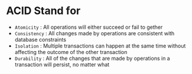 # ACID Stand for

- `Atomicity` : All operations will either succeed or fail to gether
- `Consistency` : All changes made by operations are consistent with database constraints
- `Isolation` : Multiple transactions can happen at the same time without affecting the outcome of the other transaction
-  `Durability` : All of the changes that are made by operations in a transaction will persist, no matter what